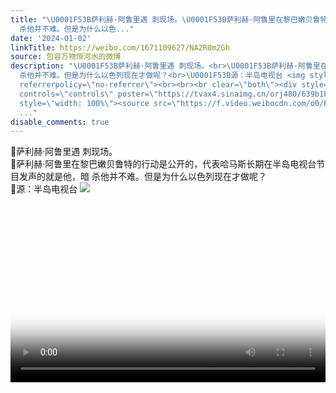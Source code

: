 ```yaml
---
title: "\U0001F53B萨利赫·阿鲁里遇 刺现场。\U0001F53B萨利赫·阿鲁里在黎巴嫩贝鲁特的行动是公开的，代表哈马斯长期在半岛电视台节目发声的就是他，暗
  杀他并不难。但是为什么以色..."
date: '2024-01-02'
linkTitle: https://weibo.com/1671109627/NA2ROm2Gh
source: 包容万物恒河水的微博
description: "\U0001F53B萨利赫·阿鲁里遇 刺现场。<br>\U0001F53B萨利赫·阿鲁里在黎巴嫩贝鲁特的行动是公开的，代表哈马斯长期在半岛电视台节目发声的就是他，暗
  杀他并不难。但是为什么以色列现在才做呢？<br>\U0001F53B源：半岛电视台 <img style=\"\" src=\"https://tvax1.sinaimg.cn/large/639b1bfbly1hlfsqxx75tj20rs0rstmo.jpg\"
  referrerpolicy=\"no-referrer\"><br><br><br clear=\"both\"><div style=\"clear: both\"></div><video
  controls=\"controls\" poster=\"https://tvax4.sinaimg.cn/orj480/639b1bfbly1hlfsrg6pqyj20k00p00tg.jpg\"
  style=\"width: 100%\"><source src=\"https://f.video.weibocdn.com/o0/BktFBdzVlx08br9ecYNy01041200f8Zw0E010.mp4?label=mp4_720p&amp;template=720x900.24.0&amp;ori=0&amp;ps=1CwnkDw1GXwC
  ..."
disable_comments: true
---
```

🔻萨利赫·阿鲁里遇 刺现场。<br>🔻萨利赫·阿鲁里在黎巴嫩贝鲁特的行动是公开的，代表哈马斯长期在半岛电视台节目发声的就是他，暗 杀他并不难。但是为什么以色列现在才做呢？<br>🔻源：半岛电视台 <img style="" src="https://tvax1.sinaimg.cn/large/639b1bfbly1hlfsqxx75tj20rs0rstmo.jpg" referrerpolicy="no-referrer"><br><br><br clear="both"><div style="clear: both"></div><video controls="controls" poster="https://tvax4.sinaimg.cn/orj480/639b1bfbly1hlfsrg6pqyj20k00p00tg.jpg" style="width: 100%"><source src="https://f.video.weibocdn.com/o0/BktFBdzVlx08br9ecYNy01041200f8Zw0E010.mp4?label=mp4_720p&amp;template=720x900.24.0&amp;ori=0&amp;ps=1CwnkDw1GXwC ...